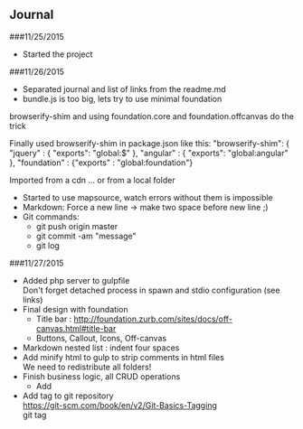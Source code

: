 ## Journal

###11/25/2015
- Started the project

###11/26/2015
- Separated journal and list of links from the readme.md
- bundle.js is too big, lets try to use minimal foundation

browserify-shim and using foundation.core and foundation.offcanvas do the trick   

Finally used browserify-shim in package.json like this:
  "browserify-shim": {
    "jquery" : { "exports": "global:$" },
    "angular" : { "exports": "global:angular" },
    "foundation" : {"exports" : "global:foundation"}   

Imported from a cdn ... or from a local folder

- Started to use mapsource, watch errors without them is impossible   
- Markdown: Force a new line -> make two space before new line ;)
- Git commands:  
    * git push origin master  
    * git commit -am "message"  
    * git log  

###11/27/2015   
- Added php server to gulpfile   
Don't forget detached process in spawn and stdio configuration (see links)   
- Final design with foundation  
    * Title bar : http://foundation.zurb.com/sites/docs/off-canvas.html#title-bar  
    * Buttons, Callout, Icons, Off-canvas  
- Markdown nested list : indent four spaces    
- Add minify html to gulp to strip comments in html files   
We need to redistribute all folders!  
- Finish business logic, all CRUD operations  
    * Add  
- Add tag to git repository   
https://git-scm.com/book/en/v2/Git-Basics-Tagging  
    git tag  
